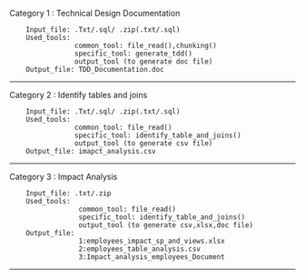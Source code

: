 Category 1  : Technical Design Documentation
    
        Input_file: .Txt/.sql/ .zip(.txt/.sql)
        Used_tools: 
                    common_tool: file_read(),chunking()
                    specific_tool: generate_tdd()
                    output_tool (to generate doc file) 
        Output_file: TDD_Documentation.doc 
        
--------------------------------------------------------
    
Category 2  : Identify tables and joins
    
        Input_file: .Txt/.sql/ .zip(.txt/.sql)
        Used_tools: 
                    common_tool: file_read()
                    specific_tool: identify_table_and_joins()
                    output_tool (to generate csv file) 
        Output_file: imapct_analysis.csv

--------------------------------------------------------

Category 3 : Impact Analysis

        Input_file: .txt/.zip
        Used_tools:
                     common_tool: file_read()
                     specific_tool: identify_table_and_joins()
                     output_tool (to generate csv,xlsx,doc file)
        Output_file: 
                     1:employees_impact_sp_and_views.xlsx
                     2:employees_table_analysis.csv
                     3:Impact_analysis_employees_Document

---------------------------------------------------------------
